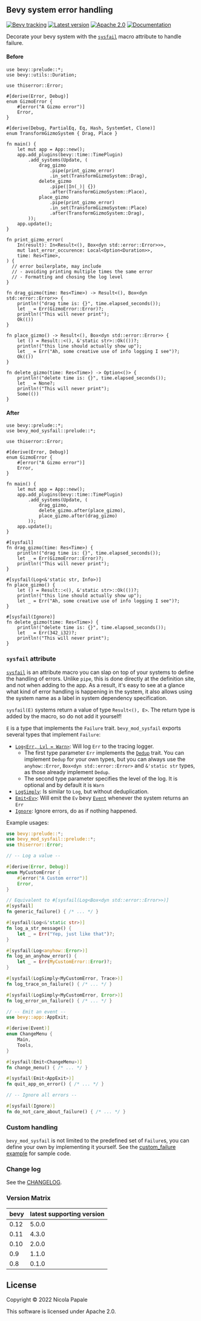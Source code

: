 ## Bevy system error handling 

[![Bevy tracking](https://img.shields.io/badge/Bevy%20tracking-released%20version-lightblue)](https://github.com/bevyengine/bevy/blob/main/docs/plugins_guidelines.md#main-branch-tracking)
[![Latest version](https://img.shields.io/crates/v/bevy_mod_sysfail.svg)](https://crates.io/crates/bevy_mod_sysfail)
[![Apache 2.0](https://img.shields.io/badge/license-Apache-blue.svg)](./LICENSE)
[![Documentation](https://docs.rs/bevy_mod_sysfail/badge.svg)](https://docs.rs/bevy_mod_sysfail/)

Decorate your bevy system with the [`sysfail`] macro attribute to handle failure.

#### Before

```rust,no_run
use bevy::prelude::*;
use bevy::utils::Duration;

use thiserror::Error;

#[derive(Error, Debug)]
enum GizmoError {
    #[error("A Gizmo error")]
    Error,
}

#[derive(Debug, PartialEq, Eq, Hash, SystemSet, Clone)]
enum TransformGizmoSystem { Drag, Place }

fn main() {
    let mut app = App::new();
    app.add_plugins(bevy::time::TimePlugin)
        .add_systems(Update, (
            drag_gizmo
                .pipe(print_gizmo_error)
                .in_set(TransformGizmoSystem::Drag),
            delete_gizmo
                .pipe(|In(_)| {})
                .after(TransformGizmoSystem::Place),
            place_gizmo
                .pipe(print_gizmo_error)
                .in_set(TransformGizmoSystem::Place)
                .after(TransformGizmoSystem::Drag),
        ));
    app.update();
}

fn print_gizmo_error(
    In(result): In<Result<(), Box<dyn std::error::Error>>>,
    mut last_error_occurence: Local<Option<Duration>>,
    time: Res<Time>,
) {
  // error boilerplate, may include
  // - avoiding printing multiple times the same error
  // - Formatting and chosing the log level
}

fn drag_gizmo(time: Res<Time>) -> Result<(), Box<dyn std::error::Error>> {
    println!("drag time is: {}", time.elapsed_seconds());
    let _ = Err(GizmoError::Error)?;
    println!("This will never print");
    Ok(())
}

fn place_gizmo() -> Result<(), Box<dyn std::error::Error>> {
    let () = Result::<(), &'static str>::Ok(())?;
    println!("this line should actually show up");
    let _ = Err("Ah, some creative use of info logging I see")?;
    Ok(())
}

fn delete_gizmo(time: Res<Time>) -> Option<()> {
    println!("delete time is: {}", time.elapsed_seconds());
    let _ = None?;
    println!("This will never print");
    Some(())
}
```

#### After

```rust,no_run
use bevy::prelude::*;
use bevy_mod_sysfail::prelude::*;

use thiserror::Error;

#[derive(Error, Debug)]
enum GizmoError {
    #[error("A Gizmo error")]
    Error,
}

fn main() {
    let mut app = App::new();
    app.add_plugins(bevy::time::TimePlugin)
        .add_systems(Update, (
            drag_gizmo,
            delete_gizmo.after(place_gizmo),
            place_gizmo.after(drag_gizmo)
        ));
    app.update();
}

#[sysfail]
fn drag_gizmo(time: Res<Time>) {
    println!("drag time is: {}", time.elapsed_seconds());
    let _ = Err(GizmoError::Error)?;
    println!("This will never print");
}

#[sysfail(Log<&'static str, Info>)]
fn place_gizmo() {
    let () = Result::<(), &'static str>::Ok(())?;
    println!("this line should actually show up");
    let _ = Err("Ah, some creative use of info logging I see")?;
}

#[sysfail(Ignore)]
fn delete_gizmo(time: Res<Time>) {
    println!("delete time is: {}", time.elapsed_seconds());
    let _ = Err(342_i32)?;
    println!("This will never print");
}
```

### `sysfail` attribute

[`sysfail`] is an attribute macro you can slap on top of your systems to define
the handling of errors. Unlike `pipe`, this is done directly at the definition
site, and not when adding to the app. As a result, it's easy to see at a glance
what kind of error handling is happening in the system, it also allows using
the system name as a label in system dependency specification.

`sysfail(E)` systems return a value of type `Result<(), E>`. The return type
is added by the macro, so do not add it yourself!

`E` is a type that implements the `Failure` trait. `bevy_mod_sysfail` exports
several types that implement `Failure`:

- [`Log<Err, Lvl = Warn>`][`Log`]: Will log `Err` to the tracing logger.
   - The first type parameter `Err` implements the [`Dedup`] trait. You can
     implement `Dedup` for your own types, but you can always use the
     `anyhow::Error`, `Box<dyn std::error::Error>` and `&'static str` types,
     as those already implement `Dedup`.
   - The second type parameter specifies the level of the log. It is optional
     and by default it is `Warn`
- [`LogSimply`]: Is similar to `Log`, but without deduplication.
- [`Emit<Ev>`][`Emit`]: Will emit the `Ev` bevy [`Event`] whenever the system returns an `Err`
- [`Ignore`]: Ignore errors, do as if nothing happened.

Example usages:

```rust
use bevy::prelude::*;
use bevy_mod_sysfail::prelude::*;
use thiserror::Error;

// -- Log a value --

#[derive(Error, Debug)]
enum MyCustomError {
    #[error("A Custom error")]
    Error,
}

// Equivalent to #[sysfail(Log<Box<dyn std::error::Error>>)]
#[sysfail]
fn generic_failure() { /* ... */ }

#[sysfail(Log<&'static str>)]
fn log_a_str_message() {
    let _ = Err("Yep, just like that")?;
}

#[sysfail(Log<anyhow::Error>)]
fn log_an_anyhow_error() {
    let _ = Err(MyCustomError::Error)?;
}

#[sysfail(LogSimply<MyCustomError, Trace>)]
fn log_trace_on_failure() { /* ... */ }

#[sysfail(LogSimply<MyCustomError, Error>)]
fn log_error_on_failure() { /* ... */ }

// -- Emit an event --
use bevy::app::AppExit;

#[derive(Event)]
enum ChangeMenu {
    Main,
    Tools,
}

#[sysfail(Emit<ChangeMenu>)]
fn change_menu() { /* ... */ }

#[sysfail(Emit<AppExit>)]
fn quit_app_on_error() { /* ... */ }

// -- Ignore all errors --

#[sysfail(Ignore)]
fn do_not_care_about_failure() { /* ... */ }
```

### Custom handling

`bevy_mod_sysfail` is not limited to the predefined set of `Failure`s, you can
define your own by implementing it yourself.
See the [custom_failure example] for sample code.

### Change log

See the [CHANGELOG].

### Version Matrix

| bevy | latest supporting version      |
|------|--------|
| 0.12 | 5.0.0 |
| 0.11 | 4.3.0 |
| 0.10 | 2.0.0 |
| 0.9  | 1.1.0 |
| 0.8  | 0.1.0 |

## License

Copyright © 2022 Nicola Papale

This software is licensed under Apache 2.0.

[CHANGELOG]: https://github.com/nicopap/bevy_mod_sysfail/blob/v5.0.0/CHANGELOG.md
[custom_failure example]: https://github.com/nicopap/bevy_mod_sysfail/blob/v5.0.0/examples/custom_failure.rs
[`Dedup`]: https://docs.rs/bevy_mod_sysfail/5.0.0/bevy_mod_sysfail/trait.Dedup.html
[`Failure`]: https://docs.rs/bevy_mod_sysfail/5.0.0/bevy_mod_sysfail/trait.Failure.html
[`sysfail`]: https://docs.rs/bevy_mod_sysfail/5.0.0/bevy_mod_sysfail/attr.sysfail.html
[`Emit`]: https://docs.rs/bevy_mod_sysfail/5.0.0/bevy_mod_sysfail/prelude/struct.Emit.html
[`Log`]: https://docs.rs/bevy_mod_sysfail/5.0.0/bevy_mod_sysfail/prelude/struct.Log.html
[`LogSimply`]: https://docs.rs/bevy_mod_sysfail/5.0.0/bevy_mod_sysfail/prelude/struct.LogSimply.html
[`Ignore`]: https://docs.rs/bevy_mod_sysfail/5.0.0/bevy_mod_sysfail/prelude/struct.Ignore.html
[`Event`]: https://docs.rs/bevy/0.12/bevy/ecs/event/trait.Event.html
